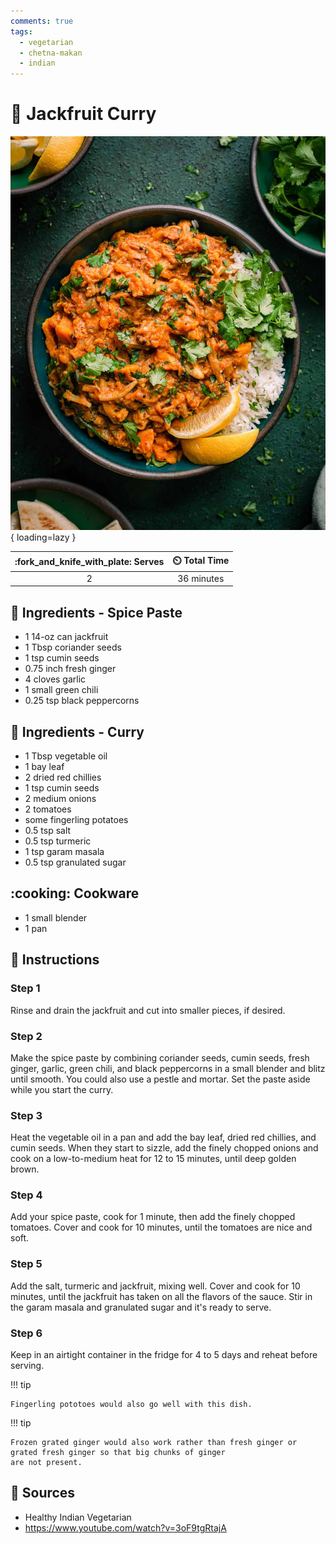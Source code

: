 ```yaml
---
comments: true
tags:
  - vegetarian
  - chetna-makan
  - indian
---
```

# :curry: Jackfruit Curry

![Jackfruit Curry][1]{ loading=lazy }

| :fork_and_knife_with_plate: Serves | :timer_clock: Total Time |
|:----------------------------------:|:-----------------------: |
| 2 | 36 minutes |

## :salt: Ingredients - Spice Paste

- 1 14-oz can jackfruit
- 1 Tbsp coriander seeds
- 1 tsp cumin seeds
- 0.75 inch fresh ginger
- 4 cloves garlic
- 1 small green chili
- 0.25 tsp black peppercorns

## :salt: Ingredients - Curry

- 1 Tbsp vegetable oil
- 1 bay leaf
- 2 dried red chillies
- 1 tsp cumin seeds
- 2 medium onions
- 2 tomatoes
- some fingerling potatoes
- 0.5 tsp salt
- 0.5 tsp turmeric
- 1 tsp garam masala
- 0.5 tsp granulated sugar

## :cooking: Cookware

- 1 small blender
- 1 pan

## :pencil: Instructions

### Step 1

Rinse and drain the jackfruit and cut into smaller pieces, if desired.

### Step 2

Make the spice paste by combining coriander seeds, cumin seeds, fresh ginger, garlic, green chili, and black peppercorns
in a small blender and blitz until smooth. You could also use a pestle and mortar. Set the paste aside while you start
the curry.

### Step 3

Heat the vegetable oil in a pan and add the bay leaf, dried red chillies, and cumin seeds. When they start to sizzle,
add the finely chopped onions and cook on a low-to-medium heat for 12 to 15 minutes, until deep golden brown.

### Step 4

Add your spice paste, cook for 1 minute, then add the finely chopped tomatoes. Cover and cook for 10 minutes, until the
tomatoes are nice and soft.

### Step 5

Add the salt, turmeric and jackfruit, mixing well. Cover and cook for 10 minutes, until the jackfruit has taken on all
the flavors of the sauce. Stir in the garam masala and granulated sugar and it's ready to serve.

### Step 6

Keep in an airtight container in the fridge for 4 to 5 days and reheat before serving.

!!! tip

    Fingerling pototoes would also go well with this dish.

!!! tip

    Frozen grated ginger would also work rather than fresh ginger or grated fresh ginger so that big chunks of ginger
    are not present.

## :link: Sources

- Healthy Indian Vegetarian
- <https://www.youtube.com/watch?v=3oF9tgRtajA>

[1]: <../assets/images/jackfruit-curry.jpg>
